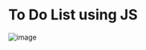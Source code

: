 # To Do List using JS

![image](https://github.com/edgardoPlata/ToDo-List-JS/assets/110790324/482b782f-a78f-47bb-83bb-b12a0b863ea3)
